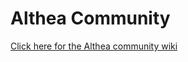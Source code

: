 # Althea Community

[Click here for the Althea community wiki](https://github.com/althea-net/communities/wiki/Althea-Community)

